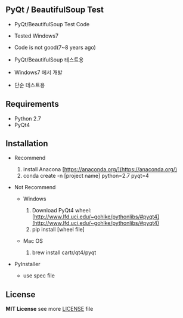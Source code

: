 ## PyQt / BeautifulSoup Test

* PyQt/BeautifulSoup Test Code
* Tested Windows7
* Code is not good(7~8 years ago)

* PyQt/BeautifulSoup 테스트용
* Windows7 에서 개발
* 단순 테스트용

## Requirements

* Python 2.7
* PyQt4

## Installation

* Recommend
    1. install Anacona [https://anaconda.org/](https://anaconda.org/)
    1. conda create -n [project name] python=2.7 pyqt=4

* Not Recommend
    * Windows
        1. Download PyQt4 wheel: [http://www.lfd.uci.edu/~gohlke/pythonlibs/#pyqt4](http://www.lfd.uci.edu/~gohlke/pythonlibs/#pyqt4)
        2. pip install [wheel file]
    
    * Mac OS
        1. brew install cartr/qt4/pyqt

* PyInstaller
    * use spec file

## License

**MIT License** see more [LICENSE](LICENSE.md) file
